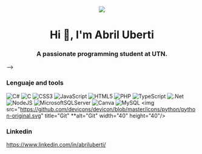 <div id="header" align="center">
    <img src="[https://media.giphy.com/media/QZkpIdieotn3i/giphy.gif](https://media.giphy.com/media/bGgsc5mWoryfgKBx1u/giphy.gif)" width="200" />
    <h1 align="center">Hi 👋, I'm Abril Uberti</h1>
    <h3 align="center">A passionate programming student at UTN.</h3>
</div>



-->
### Lenguaje and tools
![C#](https://img.shields.io/badge/c%23-%23239120.svg?style=for-the-badge&logo=c-sharp&logoColor=white) ![C](https://img.shields.io/badge/c-%2300599C.svg?style=for-the-badge&logo=c&logoColor=white) ![CSS3](https://img.shields.io/badge/css3-%231572B6.svg?style=for-the-badge&logo=css3&logoColor=white) ![JavaScript](https://img.shields.io/badge/javascript-%23323330.svg?style=for-the-badge&logo=javascript&logoColor=%23F7DF1E) ![HTML5](https://img.shields.io/badge/html5-%23E34F26.svg?style=for-the-badge&logo=html5&logoColor=white) ![PHP](https://img.shields.io/badge/php-%23777BB4.svg?style=for-the-badge&logo=php&logoColor=white) ![TypeScript](https://img.shields.io/badge/typescript-%23007ACC.svg?style=for-the-badge&logo=typescript&logoColor=white) ![.Net](https://img.shields.io/badge/.NET-5C2D91?style=for-the-badge&logo=.net&logoColor=white) ![NodeJS](https://img.shields.io/badge/node.js-6DA55F?style=for-the-badge&logo=node.js&logoColor=white) ![MicrosoftSQLServer](https://img.shields.io/badge/Microsoft%20SQL%20Sever-CC2927?style=for-the-badge&logo=microsoft%20sql%20server&logoColor=white) ![Canva](https://img.shields.io/badge/Canva-%2300C4CC.svg?style=for-the-badge&logo=Canva&logoColor=white)  ![MySQL](https://img.shields.io/badge/mysql-%2300f.svg?style=for-the-badge&logo=mysql&logoColor=white)
<img src="https://github.com/devicons/devicon/blob/master/icons/python/python-original.svg" title="Git" **alt="Git" width="40" height="40"/>

###  Linkedin  
https://www.linkedin.com/in/abriluberti/
